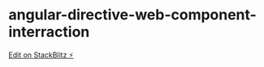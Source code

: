 # angular-directive-web-component-interraction

[Edit on StackBlitz ⚡️](https://stackblitz.com/edit/angular-directive-web-component-interraction)